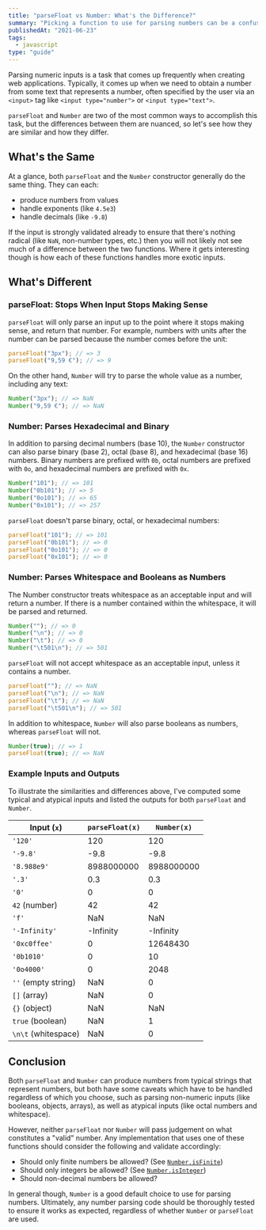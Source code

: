 ```yaml
---
title: "parseFloat vs Number: What's the Difference?"
summary: "Picking a function to use for parsing numbers can be a confusing question to answer, so let's take a look at what exactly are the differences and similarities between these two functions."
publishedAt: "2021-06-23"
tags:
  - javascript
type: "guide"
---
```


Parsing numeric inputs is a task that comes up frequently when creating web applications. Typically, it comes up when
we need to obtain a number from some text that represents a number, often specified by the user via an `<input>` tag
like `<input type="number">` or `<input type="text">`.

`parseFloat` and `Number` are two of the most common ways to accomplish this task, but the differences between them
are nuanced, so let's see how they are similar and how they differ.

## What's the Same

At a glance, both `parseFloat` and the `Number` constructor generally do the same thing. They can each:

- produce numbers from values
- handle exponents (like `4.5e3`)
- handle decimals (like `-9.8`)

If the input is strongly validated already to ensure that there's nothing radical (like `NaN`, non-number types, etc.)
then you will not likely not see much of a difference between the two functions. Where it gets interesting though is
how each of these functions handles more exotic inputs.

## What's Different

### parseFloat: Stops When Input Stops Making Sense

`parseFloat` will only parse an input up to the point where it stops making sense, and return that number. For example,
numbers with units after the number can be parsed because the number comes before the unit:

```js
parseFloat("3px"); // => 3
parseFloat("9,59 €"); // => 9
```

On the other hand, `Number` will try to parse the whole value as a number, including any text:

```js
Number("3px"); // => NaN
Number("9,59 €"); // => NaN
```

### Number: Parses Hexadecimal and Binary

In addition to parsing decimal numbers (base 10), the `Number` constructor can also parse binary (base 2), octal (base 8),
and hexadecimal (base 16) numbers. Binary numbers are prefixed with `0b`, octal numbers are prefixed with `0o`, and
hexadecimal numbers are prefixed with `0x`.

```js
Number("101"); // => 101
Number("0b101"); // => 5
Number("0o101"); // => 65
Number("0x101"); // => 257
```

`parseFloat` doesn't parse binary, octal, or hexadecimal numbers:

```js
parseFloat("101"); // => 101
parseFloat("0b101"); // => 0
parseFloat("0o101"); // => 0
parseFloat("0x101"); // => 0
```

### Number: Parses Whitespace and Booleans as Numbers

The Number constructor treats whitespace as an acceptable input and will return a number. If there is a number contained
within the whitespace, it will be parsed and returned.

```js
Number(""); // => 0
Number("\n"); // => 0
Number("\t"); // => 0
Number("\t501\n"); // => 501
```

`parseFloat` will not accept whitespace as an acceptable input, unless it contains a number.

```js
parseFloat(""); // => NaN
parseFloat("\n"); // => NaN
parseFloat("\t"); // => NaN
parseFloat("\t501\n"); // => 501
```

In addition to whitespace, `Number` will also parse booleans as numbers, whereas `parseFloat` will not.

```js
Number(true); // => 1
parseFloat(true); // => NaN
```

### Example Inputs and Outputs

To illustrate the similarities and differences above, I've computed some typical and atypical inputs and listed
the outputs for both `parseFloat` and `Number`.

| Input (`x`)         | `parseFloat(x)` | `Number(x)` |
| ------------------- | --------------- | ----------- |
| `'120'`             | 120             | 120         |
| `'-9.8'`            | -9.8            | -9.8        |
| `'8.988e9'`         | 8988000000      | 8988000000  |
| `'.3'`              | 0.3             | 0.3         |
| `'0'`               | 0               | 0           |
| `42` (number)       | 42              | 42          |
| `'f'`               | NaN             | NaN         |
| `'-Infinity'`       | -Infinity       | -Infinity   |
| `'0xc0ffee'`        | 0               | 12648430    |
| `'0b1010'`          | 0               | 10          |
| `'0o4000'`          | 0               | 2048        |
| `''` (empty string) | NaN             | 0           |
| `[]` (array)        | NaN             | 0           |
| `{}` (object)       | NaN             | NaN         |
| `true` (boolean)    | NaN             | 1           |
| `\n\t` (whitespace) | NaN             | 0           |

## Conclusion

Both `parseFloat` and `Number` can produce numbers from typical strings that represent numbers, but both have some caveats
which have to be handled regardless of which you choose, such as parsing non-numeric inputs (like booleans, objects, arrays),
as well as atypical inputs (like octal numbers and whitespace).

However, neither `parseFloat` nor `Number` will pass judgement on what constitutes a "valid" number. Any implementation
that uses one of these functions should consider the following and validate accordingly:

- Should only finite numbers be allowed? (See [`Number.isFinite`](https://developer.mozilla.org/en-US/docs/Web/JavaScript/Reference/Global_Objects/Number/isFinite))
- Should only integers be allowed? (See [`Number.isInteger`](https://developer.mozilla.org/en-US/docs/Web/JavaScript/Reference/Global_Objects/Number/isInteger))
- Should non-decimal numbers be allowed?

In general though, `Number` is a good default choice to use for parsing numbers. Ultimately, any number parsing code
should be thoroughly tested to ensure it works as expected, regardless of whether `Number` or `parseFloat` are used.
